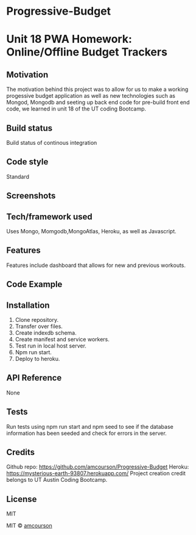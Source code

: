 # Progressive-Budget
# Unit 18 PWA Homework: Online/Offline Budget Trackers


## Motivation
The motivation behind this project was to allow for us to make a working progessive budget application as well as new technologies such as Mongod, Mongodb and seeting up back end code for pre-build front end code, we learned in unit 18 of the UT coding Bootcamp.
## Build status
Build status of continous integration 

## Code style
Standard
 
## Screenshots

## Tech/framework used
Uses Mongo, Momgodb,MongoAtlas, Heroku, as well as Javascript.

## Features
Features include dashboard that allows for new and previous workouts. 

## Code Example

## Installation
1. Clone repository. 
2. Transfer over files.
3. Create indexdb schema.
4. Create manifest and service workers.
5. Test run in local host server.
6. Npm run start. 
7. Deploy to heroku.



## API Reference
None

## Tests
Run tests using npm run start and npm seed to see if the database information has been seeded and check for errors in the server. 


## Credits
Github repo: https://github.com/amcourson/Progressive-Budget
Heroku: https://mysterious-earth-93807.herokuapp.com/
Project creation credit belongs to UT Austin Coding Bootcamp. 


## License
 MIT

MIT © [amcourson]()